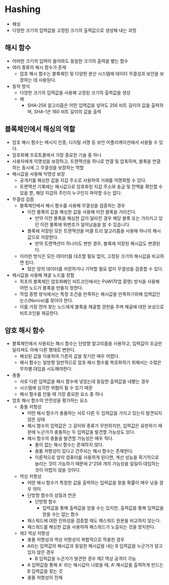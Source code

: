 # Hashing

* 해싱
* 다양한 크기의 입력값을 고정된 크기의 출력값으로 생성해 내는 과정

## 해시 함수

* 어떠한 크기의 입력이 들어와도 동일한 크기의 출력을 뱉는 함수
* 여러 종류의 해시 함수가 존재
  * 암호 해시 함수는 블록체인 및 다양한 분산 시스템에 데이터 무결성과 보안을 보장하는 데 사용된다.
* 동작 방식
  * 다양한 크기의 입력값을 사용해 고정된 크기의 출력값을 생성
  * 예
    * SHA-256 알고리즘은 어떤 입력값을 넣어도 256 비트 길이의 값을 출력하며, SHA-1은 160 비트 길이의 값을 출력

## 블록체인에서 해싱의 역할

* 암호 해시 함수는 메시지 인증, 디지털 서명 등 보안 어플리케이션에서 사용될 수 있다.
* 암호화폐 프로토콜에서 가장 중요한 기술 중 하나
* 사용자에게 익명성을 보장하고, 트랜잭션을 하나로 연결 및 압축하며, 블록을 연결하는 동시에 그 무결성을 보장하는 역할
* 해시값을 사용해 익명성 보장
  * 공개키를 해싱한 값을 지갑 주소로 사용하여 거래를 익명화할 수 있다. 
  * 트랜잭션 기록에는 해시값으로 암호화된 지갑 주소와 송금 및 잔액을 확인할 수 있을 뿐, 해당 지갑의 주인이 누구인지 파악할 수는 없다.
* 무결성 검증
  * 블록체인에서 해시 함수를 사용해 무결성을 검증하는 경우
    * 이전 블록의 값을 해싱한 값을 사용해 이전 블록을 가리킨다.
      * 만약 이전 블록을 해싱한 값이 달라진 경우 해당 블록 또는 가리키고 있던 이전 블록에 위변조가 일어났음을 알 수 있습니다.
    * 블록에 저장된 모든 트랜잭션을 머클 트리 알고리즘을 사용해 하나의 해시값으로 저장한다.
      * 만약 트랜잭션이 하나라도 변한 경우, 블록에 저장된 해시값도 변경된다.
  * 이러한 방식은 모든 데이터를 대조할 필요 없이, 고정된 크기의 해시값을 비교하면 된다.
    * 많은 양의 데이터를 저장하거나 기억할 필요 없이 무결성을 검증할 수 있다.
* 해시값을 사용해 채굴 노드를 정함
  * 최초의 블록체인 암호화폐인 비트코인에서는 PoW(작업 증명) 방식을 사용해 어떤 노드가 블록을 만들지 정한다. 
  * 작업 증명 방식에서는 특정 조건을 만족하는 해시값을 만족하기위해 입력값인 논스(Nonce)를 찾아야 한다. 
  * 이를 가장 먼저 찾는 노드에게 블록을 채굴할 권한을 주며 채굴에 대한 보상으로 비트코인을 제공한다.

## 암호 해시 함수

* 블록체인에서 사용되는 해시 함수는 단방향 알고리즘을 사용하고, 입력값이 조금만 달라져도 아예 다른 형태로 변한다.
  * 해싱된 값을 이용하여 기존의 값을 찾기란 매우 어렵다.
  * 해시 함수는 일방향 일반적으로 암호 해시 함수를 복호화하기 위해서는 수많은 무차별 대입을 시도해야한다.
* 충돌
  * 서로 다른 입력값을 해시 함수에 넣었는데 동일한 출력값을 내뱉는 경우
  * 시스템에 심각한 위협이 될 수 있기 때문
  * 해시 함수를 만들 때 가장 중요한 요소 중 하나
* 암호 해시 함수의 안전성을 평가하는 요소
  * 충돌 저항성
    * 어떤 해시 함수가 충돌하는 서로 다른 두 입력값을 가지고 있는지 발견되지 않은 상태
    * 해시 함수의 입력값은 그 길이와 종류가 무한하지만, 입력값은 유한하기 때문에 누군가가 충돌하는 두 입력값을 발견할 가능성도 있다.
    * 해시 함수의 충돌을 발견할 가능성은 매우 적다.
      * 돌이 없는 해시 함수는 존재하지 않다.
      * 충돌 저항성이 있다고 간주되는 해시 함수는 존재한다.
      * 이론적으로 양자 컴퓨터를 사용하게 된다면, 계산 성능을 획기적으로 늘리는 것이 가능하기 때문에 2^256 개의 가능성을 일일이 대입하는 것이 어렵지 않을 것이다.
  * 역상 저항성
    * 어떤 해시 함수가 특정한 값을 출력하는 입력값을 찾을 확률이 매우 낮을 경우 의미
    * 단방향 함수의 성질과 연관
      * 단방향 함수
        * 입력값을 통해 출력값을 얻을 수는 있지만, 출력값을 통해 입력값을 얻을 수는 없는 함수
    * 패스워드에 대한 진위성을 검증할 때도 패스워드 원문을 비교하지 않는다.
    * 패스워드를 해싱한 값을 사용하여 패스워드가 노출되는 것을 방지한다.
  * 제2 역상 저항성
    * 충돌 저항성과 역상 저항성이 복합적으로 작용한 경우
    * A라는 입력값의 해시값과 동일한 해시값을 내는 B 입력값을 누군가가 알고 있지 않은 경우
      * B 입력값을 누군가가 발견한 경우 제2 역상 공격이 가능
    * A 입력값을 통해 A' 라는 해시값이 나왔을 때, A' 해시값을 출력하게 만드는 B 입력값을 찾는 것
    * 충돌 저항성이 전제